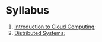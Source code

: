 # Syllabus

1. [Introduction to Cloud Computing](1-introduction-to-cloud-computing.md);
2. [Distributed Systems](2-distributed-systems.md);